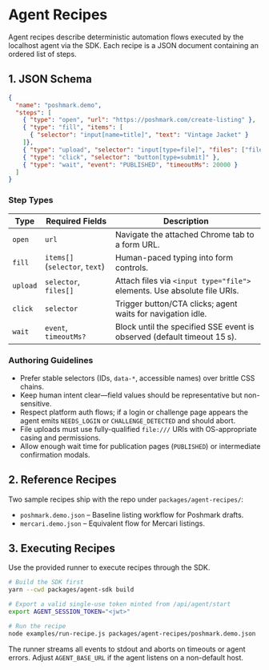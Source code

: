 # Agent Recipes

Agent recipes describe deterministic automation flows executed by the localhost agent via the SDK. Each recipe is a JSON document containing an ordered list of steps.

## 1. JSON Schema

```json
{
  "name": "poshmark.demo",
  "steps": [
    { "type": "open", "url": "https://poshmark.com/create-listing" },
    { "type": "fill", "items": [
      { "selector": "input[name=title]", "text": "Vintage Jacket" }
    ]},
    { "type": "upload", "selector": "input[type=file]", "files": ["file:///path/photo.jpg"] },
    { "type": "click", "selector": "button[type=submit]" },
    { "type": "wait", "event": "PUBLISHED", "timeoutMs": 20000 }
  ]
}
```

### Step Types

| Type | Required Fields | Description |
| --- | --- | --- |
| `open` | `url` | Navigate the attached Chrome tab to a form URL. |
| `fill` | `items[]` (`selector`, `text`) | Human-paced typing into form controls. |
| `upload` | `selector`, `files[]` | Attach files via `<input type="file">` elements. Use absolute file URIs. |
| `click` | `selector` | Trigger button/CTA clicks; agent waits for navigation idle. |
| `wait` | `event`, `timeoutMs?` | Block until the specified SSE event is observed (default timeout 15 s). |

### Authoring Guidelines

- Prefer stable selectors (IDs, `data-*`, accessible names) over brittle CSS chains.
- Keep human intent clear—field values should be representative but non-sensitive.
- Respect platform auth flows; if a login or challenge page appears the agent emits `NEEDS_LOGIN` or `CHALLENGE_DETECTED` and should abort.
- File uploads must use fully-qualified `file:///` URIs with OS-appropriate casing and permissions.
- Allow enough wait time for publication pages (`PUBLISHED`) or intermediate confirmation modals.

## 2. Reference Recipes

Two sample recipes ship with the repo under `packages/agent-recipes/`:

- `poshmark.demo.json` – Baseline listing workflow for Poshmark drafts.
- `mercari.demo.json` – Equivalent flow for Mercari listings.

## 3. Executing Recipes

Use the provided runner to execute recipes through the SDK.

```bash
# Build the SDK first
yarn --cwd packages/agent-sdk build

# Export a valid single-use token minted from /api/agent/start
export AGENT_SESSION_TOKEN="<jwt>"

# Run the recipe
node examples/run-recipe.js packages/agent-recipes/poshmark.demo.json
```

The runner streams all events to stdout and aborts on timeouts or agent errors. Adjust `AGENT_BASE_URL` if the agent listens on a non-default host.
